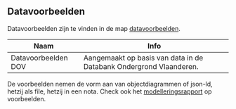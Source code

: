 ## Datavoorbeelden

Datavoorbeelden zijn te vinden in de map [datavoorbeelden](https://github.com/Informatievlaanderen/OSLOthema-bodemEnOndergrond/tree/master/resources/datavoorbeelden).

|Naam|Info|
|---|---|
|Datavoorbeelden DOV|Aangemaakt op basis van data in de Databank Ondergrond Vlaanderen.|

De voorbeelden nemen de vorm aan van objectdiagrammen of json-ld, hetzij als file, hetzij in een nota.
Check ook het [modelleringsrapport](https://github.com/Informatievlaanderen/OSLOthema-bodemEnOndergrond/blob/master/resources/Modellering%20BodemEnOndergrond.pdf) op voorbeelden.
